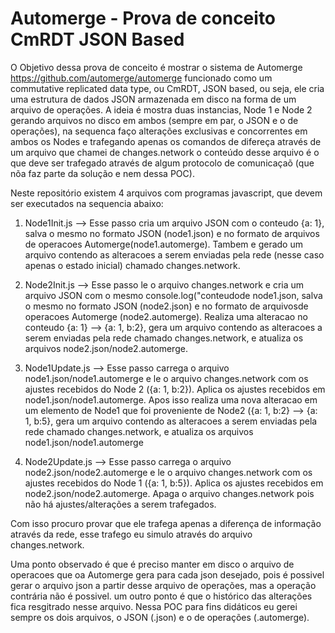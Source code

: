 # Automerge - Prova de conceito CmRDT JSON Based

O Objetivo dessa prova de conceito é mostrar o sistema de Automerge <https://github.com/automerge/automerge> funcionado como um commutative replicated data type, ou CmRDT, JSON based, ou seja, ele cria uma estrutura de
dados JSON armazenada em disco na forma de um arquivo de operações. A ideia é mostra duas instancias, Node 1 e Node 2 gerando arquivos no disco em ambos (sempre em par, o JSON e
o de operações), na sequenca faço alterações exclusivas e concorrentes em ambos os Nodes e trafegando apenas os comandos de difereça através de um arquivo que chamei de 
changes.network o conteúdo desse arquivo é o que deve ser trafegado através de algum protocolo de comunicaçaõ (que nõa faz parte da solução e nem dessa POC).

Neste repositório existem 4 arquivos com programas javascript, que devem ser executados na sequencia abaixo:

1. Node1Init.js --> Esse passo cria um arquivo JSON com o conteudo {a: 1}, salva o mesmo no formato JSON (node1.json) e no formato de arquivos de operacoes
Automerge(node1.automerge). Tambem e gerado um arquivo contendo as alteracoes a serem enviadas pela rede (nesse caso apenas o estado inicial) chamado changes.network.

2. Node2Init.js --> Esse passo le o arquivo changes.network e cria um arquivo JSON com o mesmo console.log("conteudode node1.json, salva o mesmo no formato JSON (node2.json) 
e no formato de arquivosde operacoes Automerge (node2.automerge). Realiza uma alteracao no conteudo {a: 1} --> {a: 1, b:2}, gera um arquivo contendo as alteracoes a serem 
enviadas pela rede chamado changes.network, e atualiza os arquivos node2.json/node2.automerge.

3. Node1Update.js --> Esse passo carrega o arquivo node1.json/node1.automerge e le o arquivo changes.network com os ajustes recebidos do Node 2 ({a: 1, b:2}). Aplica os ajustes 
recebidos em node1.json/node1.automerge. Apos isso realiza uma nova alteracao em um elemento de Node1 que foi proveniente de Node2 ({a: 1, b:2} --> {a: 1, b:5}, gera um arquivo
contendo as alteracoes a serem enviadas pela rede chamado changes.network, e atualiza os arquivos node1.json/node1.automerge

4. Node2Update.js --> Esse passo carrega o arquivo node2.json/node2.automerge e le o arquivo changes.network com os ajustes recebidos do Node 1 ({a: 1, b:5}). Aplica os ajustes 
recebidos em node2.json/node2.automerge. Apaga o arquivo changes.network pois não há ajustes/alterações a serem trafegados.

Com isso procuro provar que ele trafega apenas a diferença de informação através da rede, esse trafego eu simulo através do arquivo changes.network. 

Uma ponto observado é que é preciso manter em disco o arquivo de operacoes que oa Automerge gera para cada json desejado, pois é possivel gerar o arquivo json a partir desse
arquivo de operações, mas a operação contrária não é possivel. um outro ponto é que o histórico das alterações fica resgitrado nesse arquivo. Nessa POC para fins didáticos
eu gerei sempre os dois arquivos, o JSON (.json) e o de operações (.automerge).
